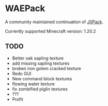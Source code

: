 # WAEPack
A community maintained continuation of [J0Pack](https://www.planetminecraft.com/texture-pack/j0pack/).

Currently supported Minecraft version: 1.20.2

## TODO
- Better oak sapling texture
- add missing sapling textures
- broken iron golem cracked texture
- Redo GUI
- New command block textures
- flowing water texture
- fix zombified piglin textures
- ???
- Profit
